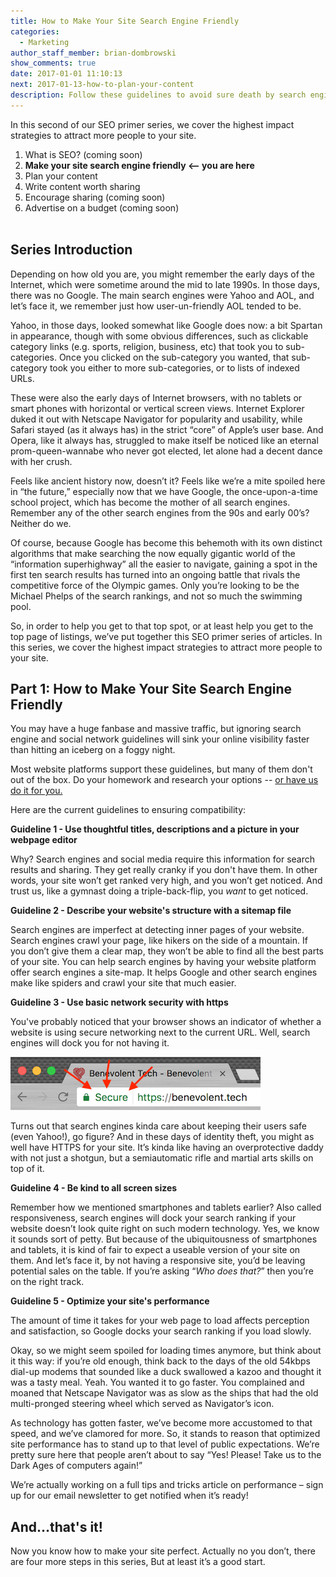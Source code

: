 ```yaml
---
title: How to Make Your Site Search Engine Friendly
categories:
  - Marketing
author_staff_member: brian-dombrowski
show_comments: true
date: 2017-01-01 11:10:13
next: 2017-01-13-how-to-plan-your-content
description: Follow these guidelines to avoid sure death by search engine gods.
---
```



In this second of our SEO primer series, we cover the highest impact strategies to attract more people to your site.

1. What is SEO? (coming soon)
2. **Make your site search engine friendly &lt;– you are here**
3. Plan your content
4. Write content worth sharing
5. Encourage sharing (coming soon)
6. Advertise on a budget (coming soon)
<br><br>

## **Series Introduction**

Depending on how old you are, you might remember the early days of the Internet, which were sometime around the mid to late 1990s. In those days, there was no Google. The main search engines were Yahoo and AOL, and let’s face it, we remember just how user-un-friendly AOL tended to be.

Yahoo, in those days, looked somewhat like Google does now: a bit Spartan in appearance, though with some obvious differences, such as clickable category links (e.g. sports, religion, business, etc) that took you to sub-categories. Once you clicked on the sub-category you wanted, that sub-category took you either to more sub-categories, or to lists of indexed URLs.

These were also the early days of Internet browsers, with no tablets or smart phones with horizontal or vertical screen views. Internet Explorer duked it out with Netscape Navigator for popularity and usability, while Safari stayed (as it always has) in the strict “core” of Apple’s user base. And Opera, like it always has, struggled to make itself be noticed like an eternal prom-queen-wannabe who never got elected, let alone had a decent dance with her crush.

Feels like ancient history now, doesn’t it? Feels like we’re a mite spoiled here in “the future,” especially now that we have Google, the once-upon-a-time school project, which has become the mother of all search engines. Remember any of the other search engines from the 90s and early 00’s? Neither do we.

Of course, because Google has become this behemoth with its own distinct algorithms that make searching the now equally gigantic world of the “information superhighway” all the easier to navigate, gaining a spot in the first ten search results has turned into an ongoing battle that rivals the competitive force of the Olympic games. Only you’re looking to be the Michael Phelps of the search rankings, and not so much the swimming pool.&nbsp;

So, in order to help you get to that top spot, or at least help you get to the top page of listings, we’ve put together this SEO primer series of articles. In this series, we cover the highest impact strategies to attract more people to your site.

## **Part 1: How to Make Your Site Search Engine Friendly**

You may have a huge fanbase and massive traffic, but ignoring search engine and social network guidelines will sink your online visibility faster than hitting an iceberg on a foggy night.

Most website platforms support these guidelines, but many of them don't out of the box. Do your homework and research your options -- [or have us do it for you.](/contact)

Here are the current guidelines to ensuring compatibility:

**Guideline 1 - Use thoughtful titles, descriptions and a picture in your webpage editor**

Why? Search engines and social media require this information for search results and sharing. They get really cranky if you don't have them. In other words, your site won’t get ranked very high, and you won’t get noticed. And trust us, like a gymnast doing a triple-back-flip, you *want* to get noticed.&nbsp;

**Guideline 2 - Describe your website's structure with a sitemap file**

Search engines are imperfect at detecting inner pages of your website. Search engines crawl your page, like hikers on the side of a mountain. If you don’t give them a clear map, they won’t be able to find all the best parts of your site. You can help search engines by having your website platform offer search engines a site-map. It helps Google and other search engines make like spiders and crawl your site that much easier.

**Guideline 3 - Use basic network security with https**

You've probably noticed that your browser shows an indicator of whether a website is using secure networking next to the current URL. Well, search engines will dock you for not having it.

![](/uploads/versions/https---x----400-85x---.png)

Turns out that search engines kinda care about keeping their users safe (even Yahoo!), go figure? And in these days of identity theft, you might as well have HTTPS for your site. It’s kinda like having an overprotective daddy with not just a shotgun, but a semiautomatic rifle and martial arts skills on top of it.

**Guideline 4 - Be kind to all screen sizes**

Remember how we mentioned smartphones and tablets earlier? Also called responsiveness, search engines will dock your search ranking if your website doesn’t look quite right on such modern technology. Yes, we know it sounds sort of petty. But because of the ubiquitousness of smartphones and tablets, it is kind of fair to expect a useable version of your site on them. And let’s face it, by not having a responsive site, you’d be leaving potential sales on the table. If you’re asking “*Who does that?*” then you’re on the right track.

**Guideline 5 - Optimize your site's performance**

The amount of time it takes for your web page to load affects perception and satisfaction, so Google docks your search ranking if you load slowly.

Okay, so we might seem spoiled for loading times anymore, but think about it this way: if you’re old enough, think back to the days of the old 54kbps dial-up modems that sounded like a duck swallowed a kazoo and thought it was a tasty meal. Yeah. You wanted it to go faster. You complained and moaned that Netscape Navigator was as slow as the ships that had the old multi-pronged steering wheel which served as Navigator’s icon.

As technology has gotten faster, we’ve become more accustomed to that speed, and we’ve clamored for more. So, it stands to reason that optimized site performance has to stand up to that level of public expectations. We’re pretty sure here that people aren’t about to say “Yes! Please! Take us to the Dark Ages of computers again!”

We’re actually working on a full tips and tricks article on performance – sign up for our email newsletter to get notified when it’s ready!

## **And…that's it!**

Now you know how to make your site perfect. Actually no you don’t, there are four more steps in this series, But at least it’s a good start.